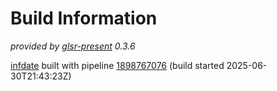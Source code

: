 # Build Information

_provided by [glsr-present](https://pypi.org/project/glsr-present/) 0.3.6_

[infdate](https://gitlab.com/blackstream-x/infdate)
built with pipeline
[1898767076](https://gitlab.com/blackstream-x/infdate/-/pipelines/1898767076)
(build started 2025-06-30T21:43:23Z)

